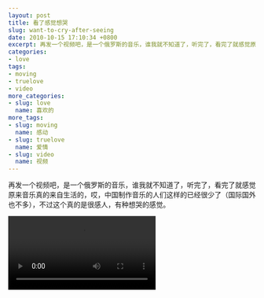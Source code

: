 ```yaml
---
layout: post
title: 看了感觉想哭
slug: want-to-cry-after-seeing
date: 2010-10-15 17:10:34 +0800
excerpt: 再发一个视频吧，是一个俄罗斯的音乐，谁我就不知道了，听完了，看完了就感觉原来音乐真的来自生活的，哎，中国制作音乐的人们这样的已经很少了（国际国外也不多），不过这个真的是很感人，有种想哭的感觉。
categories:
- love
tags:
- moving
- truelove
- video
more_categories:
- slug: love
  name: 喜欢的
more_tags:
- slug: moving
  name: 感动
- slug: truelove
  name: 爱情
- slug: video
  name: 视频
---
```


再发一个视频吧，是一个俄罗斯的音乐，谁我就不知道了，听完了，看完了就感觉原来音乐真的来自生活的，哎，中国制作音乐的人们这样的已经很少了（国际国外也不多），不过这个真的是很感人，有种想哭的感觉。

<video controls="controls">
	<source src="{{ site.path.uploads }}2010/10/15/want-to-cry-after-seeing/feeling.webm" type="video/webm" />
	<source src="{{ site.path.uploads }}2010/10/15/want-to-cry-after-seeing/feeling.mp4" type="video/mp4" />
	Your browser does not support the video tag.
</video>
